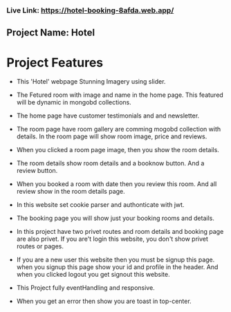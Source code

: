 ### Live Link: https://hotel-booking-8afda.web.app/

## Project Name: Hotel

# Project Features

- This 'Hotel' webpage Stunning Imagery using slider.

- The Fetured room with image and name in the home page. This featured will be dynamic in mongobd collections.

- The home page have customer testimonials and and newsletter.

- The room page have room gallery are comming mogobd collection with details. In the room page will show room image, price and reviews.

- When you clicked a room page image, then you show the room details.

- The room details show room details and a booknow button. And a review button.

- When you booked a room with date then you review this room. And all review show in the room details page.

- In this website set cookie parser and authonticate with jwt.

- The booking page you will show just your booking rooms and details.

- In this project have two privet routes and room details and booking page are also privet. If you are't login this website, you don't show privet routes or pages.

- If you are a new user this website then you must be signup this page. when you signup this page show your id and profile in the header. And when you clicked logout you get signout this website.

- This Project fully eventHandling and responsive.

- When you get an error then show you are toast in top-center.